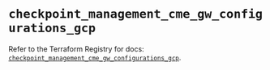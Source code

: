 # `checkpoint_management_cme_gw_configurations_gcp`

Refer to the Terraform Registry for docs: [`checkpoint_management_cme_gw_configurations_gcp`](https://registry.terraform.io/providers/checkpointsw/checkpoint/2.11.0/docs/resources/management_cme_gw_configurations_gcp).
